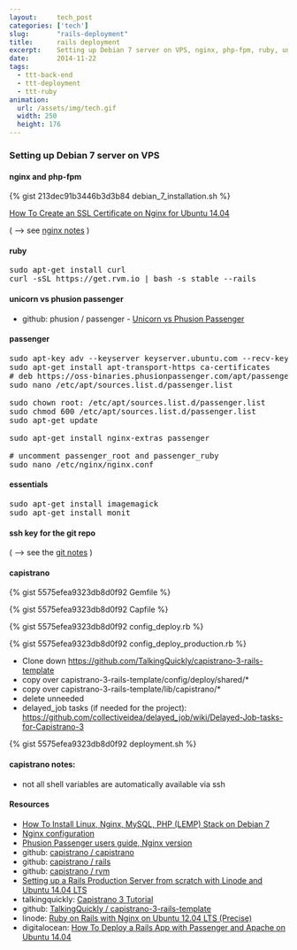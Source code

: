 ```yaml
---
layout:     tech_post
categories: ['tech']
slug:       "rails-deployment"
title:      rails deployment
excerpt:    Setting up Debian 7 server on VPS, nginx, php-fpm, ruby, unicorn/phusion passanger, essentials, ssh keys, capistrano...
date:       2014-11-22
tags:
  - ttt-back-end
  - ttt-deployment
  - ttt-ruby
animation:
  url: /assets/img/tech.gif
  width: 250
  height: 176  
---
```


### Setting up Debian 7 server on VPS

#### nginx and php-fpm

{% gist 213dec91b3446b3d3b84 debian_7_installation.sh %}

<a href="https://www.digitalocean.com/community/tutorials/how-to-create-an-ssl-certificate-on-nginx-for-ubuntu-14-04">How To Create an SSL Certificate on Nginx for Ubuntu 14.04</a>

( --> see <a title="nginx" href="/tech/nginx-notes/">nginx notes</a> )

#### ruby

<pre>sudo apt-get install curl
curl -sSL https://get.rvm.io | bash -s stable --rails
</pre>

#### unicorn vs phusion passenger

- github: phusion / passenger - <a href="https://github.com/phusion/passenger/wiki/Unicorn-vs-Phusion-Passenger">Unicorn vs Phusion Passenger</a>

#### passenger

<pre>sudo apt-key adv --keyserver keyserver.ubuntu.com --recv-keys 561F9B9CAC40B2F7
sudo apt-get install apt-transport-https ca-certificates
# deb https://oss-binaries.phusionpassenger.com/apt/passenger wheezy main
sudo nano /etc/apt/sources.list.d/passenger.list

sudo chown root: /etc/apt/sources.list.d/passenger.list
sudo chmod 600 /etc/apt/sources.list.d/passenger.list
sudo apt-get update

sudo apt-get install nginx-extras passenger

# uncomment passenger_root and passenger_ruby
sudo nano /etc/nginx/nginx.conf
</pre>

#### essentials

<pre>sudo apt-get install imagemagick
sudo apt-get install monit
</pre>

#### ssh key for the git repo

( --> see the <a title="git" href="/tech/git-notes/">git notes</a> )

#### capistrano

{% gist 5575efea9323db8d0f92 Gemfile %}

{% gist 5575efea9323db8d0f92 Capfile %}

{% gist 5575efea9323db8d0f92 config_deploy.rb %}

{% gist 5575efea9323db8d0f92 config_deploy_production.rb %}

- Clone down <a href="https://github.com/TalkingQuickly/capistrano-3-rails-template">https://github.com/TalkingQuickly/capistrano-3-rails-template</a>
- copy over capistrano-3-rails-template/config/deploy/shared/*
- copy over capistrano-3-rails-template/lib/capistrano/*
- delete unneeded
- delayed_job tasks (if needed for the project): <a href="https://github.com/collectiveidea/delayed_job/wiki/Delayed-Job-tasks-for-Capistrano-3">https://github.com/collectiveidea/delayed_job/wiki/Delayed-Job-tasks-for-Capistrano-3</a>

{% gist 5575efea9323db8d0f92 deployment.sh %}

#### capistrano notes:

- not all shell variables are automatically available via ssh

#### Resources

- <a href="https://www.digitalocean.com/community/tutorials/how-to-install-linux-nginx-mysql-php-lemp-stack-on-debian-7">How To Install Linux, Nginx, MySQL, PHP (LEMP) Stack on Debian 7</a>
- <a href="http://wiki.nginx.org/Configuration">Nginx configuration</a>
- <a href="https://www.phusionpassenger.com/documentation/Users%20guide%20Nginx.html">Phusion Passenger users guide, Nginx version</a>
- github: <a href="https://github.com/capistrano/capistrano">capistrano / capistrano</a>
- github: <a href="https://github.com/capistrano/rails">capistrano / rails</a>
- github: <a href="https://github.com/capistrano/rvm">capistrano / rvm</a>
- <a href="https://www.penflip.com/MarkO/rails-production-server-build/blob/8de0c71dab83eb3bec4c943aed6a91074e82e3e5/document.txt">Setting up a Rails Production Server from scratch with Linode and Ubuntu 14.04 LTS</a>
- talkingquickly: <a href="http://www.talkingquickly.co.uk/2014/01/deploying-rails-apps-to-a-vps-with-capistrano-v3/">Capistrano 3 Tutorial</a>
- github: <a href="https://github.com/TalkingQuickly/capistrano-3-rails-template">TalkingQuickly / capistrano-3-rails-template</a>
- linode: <a href="https://www.linode.com/docs/websites/ror/ruby-on-rails-with-nginx-on-ubuntu-12-04-precise">Ruby on Rails with Nginx on Ubuntu 12.04 LTS (Precise)</a>
- digitalocean: <a href="https://www.digitalocean.com/community/tutorials/how-to-deploy-a-rails-app-with-passenger-and-apache-on-ubuntu-14-04">How To Deploy a Rails App with Passenger and Apache on Ubuntu 14.04</a>

